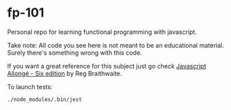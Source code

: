# fp-101

Personal repo for learning functional programming with javascript.

Take note: All code you see here is not meant to be an educational material. Surely there's something wrong with this code.

If you want a great reference for this subject just go check [Javascript Allongé - Six edition](https://leanpub.com/javascriptallongesix/) by Reg Braithwaite.

To launch tests:

```
./node_modules/.bin/jest
```

